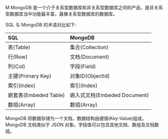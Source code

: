 
M
MongoDB 是一个介于关系型数据库和非关系型数据库之间的产品，是非关系型数据库当中功能最丰富，最像关系型数据库的数据库。

SQL 与 MongoDB 的术语对比如下:

| SQL | MongoDB |
|:----|:--------|
| 表(Table) | 集合(Collection) |
| 行(Row) | 文档(Document) |
| 列(Col) | 字段(Field) |
| 主键(Primary Key) | 对象ID(ObjectId) |
| 索引(Index) | 索引(Index) |
| 嵌套表(Embeded Table) | 嵌入式文档(Embeded Document) |
| 数组(Array) | 数组(Array) |

MongoDB 将数据存储为一个文档，数据结构由键值(Key-Value)组成。MongoDB 文档类似于 JSON 对象。字段值可以包含其他文档、数组及文档数组。

